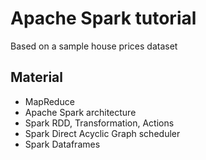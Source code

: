 Apache Spark tutorial
=====================

Based on a sample house prices dataset

## Material

* MapReduce
* Apache Spark architecture
* Spark RDD, Transformation, Actions
* Spark Direct Acyclic Graph scheduler
* Spark Dataframes
